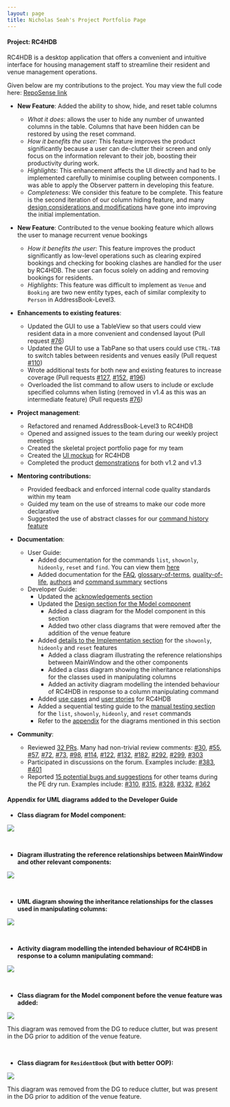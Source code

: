 ```yaml
---
layout: page
title: Nicholas Seah's Project Portfolio Page
---
```


#### Project: RC4HDB

RC4HDB is a desktop application that offers a convenient and intuitive interface for housing management staff to streamline their resident and venue management operations.

Given below are my contributions to the project. You may view the full code here: [RepoSense link](https://nus-cs2103-ay2223s1.github.io/tp-dashboard/?search=nseah21&breakdown=true&sort=groupTitle&sortWithin=title&since=2022-09-16&timeframe=commit&mergegroup=&groupSelect=groupByRepos&checkedFileTypes=docs~functional-code~test-code~other&tabOpen=true&tabType=authorship&tabAuthor=nseah21&tabRepo=AY2223S1-CS2103T-W12-3%2Ftp%5Bmaster%5D&authorshipIsMergeGroup=false&authorshipFileTypes=docs~functional-code~test-code~other&authorshipIsBinaryFileTypeChecked=false&authorshipIsIgnoredFilesChecked=false)

* **New Feature**: Added the ability to show, hide, and reset table columns
    * *What it does*: allows the user to hide any number of unwanted columns in the table. Columns that have been hidden can be restored by using the reset command.
    * *How it benefits the user*: This feature improves the product significantly because a user can de-clutter their screen and only focus on the information relevant to their job, boosting their productivity during work.
    * *Highlights*: This enhancement affects the UI directly and had to be implemented carefully to minimise coupling between components. I was able to apply the Observer pattern in developing this feature.
    * *Completeness*: We consider this feature to be complete. This feature is the second iteration of our column hiding feature, and many [design considerations and modifications](https://ay2223s1-cs2103t-w12-3.github.io/tp/DeveloperGuide.html#manipulating-table-columns-using-showonly-and-hideonly) have gone into improving the initial implementation.
    
* **New Feature**: Contributed to the venue booking feature which allows the user to manage recurrent venue bookings
    * *How it benefits the user*: This feature improves the product significantly as low-level operations such as clearing expired bookings and checking for booking clashes are handled for the user by RC4HDB. The user can focus solely on adding and removing bookings for residents.
    * *Highlights*: This feature was difficult to implement as `Venue` and `Booking` are two new entity types, each of similar complexity to `Person` in AddressBook-Level3.

* **Enhancements to existing features**:
    * Updated the GUI to use a TableView so that users could view resident data in a more convenient and condensed layout (Pull request [\#76](https://github.com/AY2223S1-CS2103T-W12-3/tp/pull/76))
    * Updated the GUI to use a TabPane so that users could use `CTRL-TAB` to switch tables between residents and venues easily (Pull request [\#110](https://github.com/AY2223S1-CS2103T-W12-3/tp/pull/110))
    * Wrote additional tests for both new and existing features to increase coverage (Pull requests [\#127](https://github.com/AY2223S1-CS2103T-W12-3/tp/pull/127), [\#152](https://github.com/AY2223S1-CS2103T-W12-3/tp/pull/152), [\#196](https://github.com/AY2223S1-CS2103T-W12-3/tp/pull/196))
    * Overloaded the list command to allow users to include or exclude specified columns when listing (removed in v1.4 as this was an intermediate feature) (Pull requests [\#76](https://github.com/AY2223S1-CS2103T-W12-3/tp/pull/76))

<div style="page-break-after: always;"></div>  

* **Project management**:
    * Refactored and renamed AddressBook-Level3 to RC4HDB
    * Opened and assigned issues to the team during our weekly project meetings
    * Created the skeletal project portfolio page for my team
    * Created the [UI mockup](https://drive.google.com/file/d/1W8m0SWCyVR849i6FcgitcHIZaWRen2Ip/view?usp=share_link) for RC4HDB
    * Completed the product [demonstrations](https://docs.google.com/presentation/d/1Rn9v81qwurx_IT_5V9oPZOge1VDZUPD1IxE3DUWkpYg/edit?usp=sharing) for both v1.2 and v1.3
    

* **Mentoring contributions:**
    * Provided feedback and enforced internal code quality standards within my team
    * Guided my team on the use of streams to make our code more declarative
    * Suggested the use of abstract classes for our [command history feature](https://github.com/AY2223S1-CS2103T-W12-3/tp/pull/122)


* **Documentation**:
    * User Guide:
        * Added documentation for the commands `list`, `showonly`, `hideonly`, `reset` and `find`. You can view them [here](https://ay2223s1-cs2103t-w12-3.github.io/tp/UserGuide.html#viewing-residents)
        * Added documentation for the [FAQ](https://ay2223s1-cs2103t-w12-3.github.io/tp/UserGuide.html#faq), [glossary-of-terms](https://ay2223s1-cs2103t-w12-3.github.io/tp/UserGuide.html#glossary-of-terms), [quality-of-life](https://ay2223s1-cs2103t-w12-3.github.io/tp/UserGuide.html#quality-of-life), [authors](https://ay2223s1-cs2103t-w12-3.github.io/tp/UserGuide.html#authors) and [command summary](https://nseah21.github.io/tp/UserGuide.html#command-summary) sections
    * Developer Guide:
        * Updated the [acknowledgements section](https://ay2223s1-cs2103t-w12-3.github.io/tp/DeveloperGuide.html#acknowledgements) 
        * Updated the [Design section for the Model component](https://ay2223s1-cs2103t-w12-3.github.io/tp/DeveloperGuide.html#model-component)
            * Added a class diagram for the Model component in this section
            * Added two other class diagrams that were removed after the addition of the venue feature
        * Added [details to the Implementation section](https://ay2223s1-cs2103t-w12-3.github.io/tp/DeveloperGuide.html#manipulating-table-columns-using-showonly-and-hideonly) for the `showonly`, `hideonly` and `reset` features
            * Added a class diagram illustrating the reference relationships between MainWindow and the other components
            * Added a class diagram showing the inheritance relationships for the classes used in manipulating columns
            * Added an activity diagram modelling the intended behaviour of RC4HDB in response to a column manipulating command
        * Added [use cases](https://ay2223s1-cs2103t-w12-3.github.io/tp/DeveloperGuide.html#use-cases) and [user stories](https://ay2223s1-cs2103t-w12-3.github.io/tp/DeveloperGuide.html#user-stories) for RC4HDB
        * Added a sequential testing guide to the [manual testing section](https://ay2223s1-cs2103t-w12-3.github.io/tp/DeveloperGuide.html#viewing-residents) for the `list`, `showonly`, `hideonly`, and `reset` commands
        * Refer to the [appendix](#appendix-for-uml-diagrams-added-to-the-developer-guide) for the diagrams mentioned in this section
    

* **Community**:
    * Reviewed [32 PRs](https://github.com/AY2223S1-CS2103T-W12-3/tp/pulls?q=is%3Apr+reviewed-by%3Anseah21). Many had non-trivial review comments: [\#30](https://github.com/AY2223S1-CS2103T-W12-3/tp/pull/30), [\#55](https://github.com/AY2223S1-CS2103T-W12-3/tp/pull/55), [\#57](https://github.com/AY2223S1-CS2103T-W12-3/tp/pull/57), [\#72](https://github.com/AY2223S1-CS2103T-W12-3/tp/pull/72), [\#73](https://github.com/AY2223S1-CS2103T-W12-3/tp/pull/73), [\#98](https://github.com/AY2223S1-CS2103T-W12-3/tp/pull/98), [\#114](https://github.com/AY2223S1-CS2103T-W12-3/tp/pull/114), [\#122](https://github.com/AY2223S1-CS2103T-W12-3/tp/pull/122), [\#132](https://github.com/AY2223S1-CS2103T-W12-3/tp/pull/132), [\#182](https://github.com/AY2223S1-CS2103T-W12-3/tp/pull/182), [\#292](https://github.com/AY2223S1-CS2103T-W12-3/tp/pull/292), [\#299](https://github.com/AY2223S1-CS2103T-W12-3/tp/pull/299), [\#303](https://github.com/AY2223S1-CS2103T-W12-3/tp/pull/303) 
    * Participated in discussions on the forum. Examples include: [\#383](https://github.com/nus-cs2103-AY2223S1/forum/issues/383), [\#401](https://github.com/nus-cs2103-AY2223S1/forum/issues/401)
    * Reported [15 potential bugs and suggestions](https://github.com/nseah21/ped/issues) for other teams during the PE dry run. Examples include: [\#310](https://github.com/AY2223S1-CS2103T-T12-4/tp/issues/310), [\#315](https://github.com/AY2223S1-CS2103T-T12-4/tp/issues/315), [\#328](https://github.com/AY2223S1-CS2103T-T12-4/tp/issues/328), [\#332](https://github.com/AY2223S1-CS2103T-T12-4/tp/issues/332), [\#362](https://github.com/AY2223S1-CS2103T-T12-4/tp/issues/362)

<div style="page-break-after: always;"></div>

#### Appendix for UML diagrams added to the Developer Guide

* **Class diagram for Model component:**

![](../images/ModelClassDiagram.png)

<br>

* **Diagram illustrating the reference relationships between MainWindow and other relevant components:**

![](../images/MainWindowRelationships.png)

<br>

* **UML diagram showing the inheritance relationships for the classes used in manipulating columns:**

![](../images/AbstractClassesForShowHideFeature.png)

<br>

* **Activity diagram modelling the intended behaviour of RC4HDB in response to a column manipulating command:**

![](../images/ManipulatingColumnsActivityDiagram.png)

<br>

<div style="page-break-after: always;"></div>

* **Class diagram for the Model component before the venue feature was added:**

![](../images/ModelClassDiagramWithoutVenueBooking.png)

This diagram was removed from the DG to reduce clutter, but was present in the DG prior to addition of the venue feature.

<br>

* **Class diagram for `ResidentBook` (but with better OOP):**

![](../images/BetterModelClassDiagram.png)

This diagram was removed from the DG to reduce clutter, but was present in the DG prior to addition of the venue feature.

<br>
